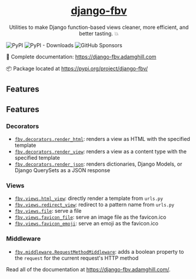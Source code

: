 <p align="center">
  <a href="https://django-fbv.adamghill.com"><h1 align="center">django-fbv</h1></a>
</p>
<p align="center">Utilities to make Django function-based views cleaner, more efficient, and better tasting. 💥</p>

![PyPI](https://img.shields.io/pypi/v/django-fbv?color=blue&style=flat-square)
![PyPI - Downloads](https://img.shields.io/pypi/dm/django-fbv?color=blue&style=flat-square)
![GitHub Sponsors](https://img.shields.io/github/sponsors/adamghill?color=blue&style=flat-square)

📖 Complete documentation: https://django-fbv.adamghill.com

📦 Package located at https://pypi.org/project/django-fbv/

## Features

## Features

### Decorators

- [`fbv.decorators.render_html`](https://django-fbv.adamghill.com/en/latest/decorators/#render-html): renders a view as HTML with the specified template
- [`fbv.decorators.render_view`](https://django-fbv.adamghill.com/en/latest/decorators/#render-view): renders a view as a content type with the specified template
- [`fbv.decorators.render_json`](https://django-fbv.adamghill.com/en/latest/decorators/#render-json): 
renders dictionaries, Django Models, or Django QuerySets as a JSON response

### Views

- [`fbv.views.html_view`](https://django-fbv.adamghill.com/en/latest/views/#html-view): directly render a template from `urls.py`
- [`fbv.views.redirect_view`](https://django-fbv.adamghill.com/en/latest/views/#redirect-view): redirect to a pattern name from `urls.py`
- [`fbv.views.file`](https://django-fbv.adamghill.com/en/latest/views/#file): serve a file
- [`fbv.views.favicon_file`](https://django-fbv.adamghill.com/en/latest/views/#favicon-file): serve an image file as the favicon.ico
- [`fbv.views.favicon_emoji`](https://django-fbv.adamghill.com/en/latest/views/#favicon-emoji): serve an emoji as the favicon.ico

### Middleware

- [`fbv.middleware.RequestMethodMiddleware`](https://django-fbv.adamghill.com/en/latest/middleware/): adds a boolean property to the `request` for the current request's HTTP method

Read all of the documentation at https://django-fbv.adamghill.com/.

